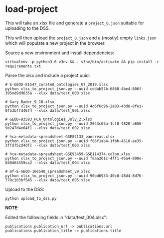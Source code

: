 # load-project

This will take an xlsx file and generate a `project_0.json` suitable for uploading to the DSS.

This will then upload the `project_0.json` and a (mostly) empty `links.json` which will populate a new project in 
the browser.

Source a new environment and install dependencies:

    virtualenv -p python3.6 v3nv && . v3nv/bin/activate && pip install -r requirements.txt

Parse the xlsx and include a project uuid:

    # E-GEOD-81547_curated_ontologies_07_2019.xlsx
    python xlsx_to_project_json.py --uuid cddab57b-6868-4be4-806f-395ed9dd635a --xlsx data/test_000.xlsx

    # Gary_Bader_9_16.xlsx
    python xlsx_to_project_json.py --uuid 4d6f6c96-2a83-43d8-8fe1-0f53bffd4674 --xlsx data/test_001.xlsx

    # GEOD-93593_HCA_Ontologies_July_2.xlsx
    python xlsx_to_project_json.py --uuid 2043c65a-1cf8-4828-a656-9e247d4e64f1 --xlsx data/test_002.xlsx

    # hca-metadata-spreadsheet-GSE84133_pancreas.xlsx
    python xlsx_to_project_json.py --uuid f86f1ab4-1fbb-4510-ae35-3ffd752d4dfc --xlsx data/test_003.xlsx

    # hca-metadata-spreadsheet-GSE95459-GSE114374-colon.xlsx
    python xlsx_to_project_json.py --uuid f8aa201c-4ff1-45a4-890e-840d63459ca2 --xlsx data/test_004.xlsx

    # mf-E-GEOD-106540_spreadsheet_v9.xlsx
    python xlsx_to_project_json.py --uuid 90bd6933-40c0-48d4-8d76-778c103bf545 --xlsx data/test_005.xlsx

Upload to the DSS:

    python upload_to_dss.py


**NOTE**:

Edited the following fields in "data/test_004.xlsx":

    publications.publication_url -> publications.url
    publications.publication_title -> publications.title
